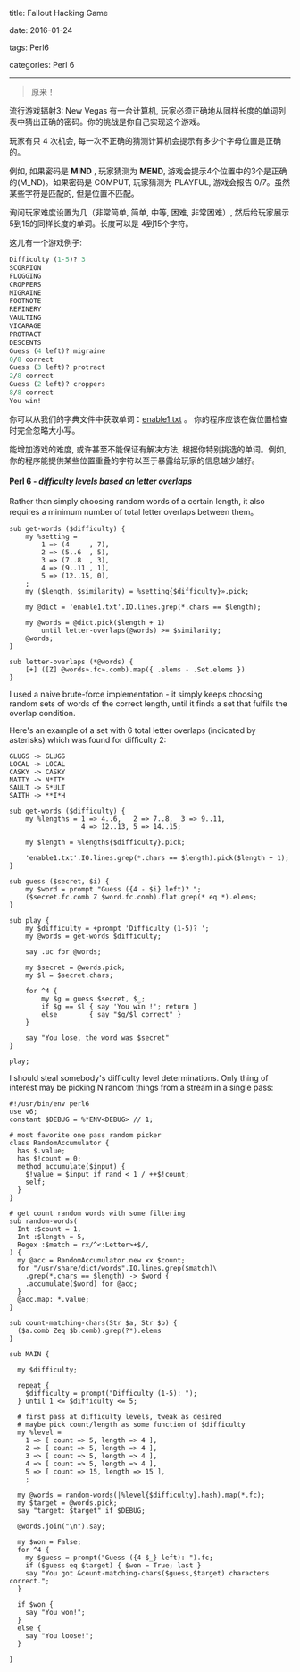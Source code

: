 title:  Fallout Hacking Game

date: 2016-01-24

tags: Perl6

categories: Perl 6

---

<blockquote class='blockquote-center'>原来！</blockquote>

流行游戏辐射3: New Vegas 有一台计算机, 玩家必须正确地从同样长度的单词列表中猜出正确的密码。你的挑战是你自己实现这个游戏。

玩家有只 4 次机会, 每一次不正确的猜测计算机会提示有多少个字母位置是正确的。

例如, 如果密码是 **MIND** , 玩家猜测为 **MEND**, 游戏会提示4个位置中的3个是正确的(M_ND)。如果密码是 COMPUT, 玩家猜测为 PLAYFUL, 游戏会报告 0/7。虽然某些字符是匹配的, 但是位置不匹配。

询问玩家难度设置为几（非常简单, 简单, 中等, 困难, 非常困难）, 然后给玩家展示5到15的同样长度的单词。长度可以是 4到15个字符。

这儿有一个游戏例子:

``` perl
Difficulty (1-5)? 3
SCORPION
FLOGGING
CROPPERS
MIGRAINE
FOOTNOTE
REFINERY
VAULTING
VICARAGE
PROTRACT
DESCENTS
Guess (4 left)? migraine
0/8 correct
Guess (3 left)? protract
2/8 correct
Guess (2 left)? croppers
8/8 correct
You win!
```

你可以从我们的字典文件中获取单词：[enable1.txt](http://code.google.com/p/dotnetperls-controls/downloads/detail?name=enable1.txt) 。 你的程序应该在做位置检查时完全忽略大小写。

能增加游戏的难度, 或许甚至不能保证有解决方法, 根据你特别挑选的单词。例如, 你的程序能提供某些位置重叠的字符以至于暴露给玩家的信息越少越好。

#### Perl 6 - *difficulty levels based on letter overlaps*

Rather than simply choosing random words of a certain length, it also requires a minimum number of total letter overlaps between them。

``` perl6
sub get-words ($difficulty) {
    my %setting =
        1 => (4     , 7),
        2 => (5..6  , 5),
        3 => (7..8  , 3),
        4 => (9..11 , 1),
        5 => (12..15, 0),
    ;
    my ($length, $similarity) = %setting{$difficulty}».pick;

    my @dict = 'enable1.txt'.IO.lines.grep(*.chars == $length);

    my @words = @dict.pick($length + 1)
        until letter-overlaps(@words) >= $similarity;
    @words;
}

sub letter-overlaps (*@words) {
    [+] ([Z] @words».fc».comb).map({ .elems - .Set.elems })
}
```

I used a naive brute-force implementation - it simply keeps choosing random sets of words of the correct length, until it finds a set that fulfils the overlap condition.

Here's an example of a set with 6 total letter overlaps (indicated by asterisks) which was found for difficulty 2:

``` perl6
GLUGS -> GLUGS
LOCAL -> LOCAL
CASKY -> CASKY
NATTY -> N*TT*
SAULT -> S*ULT
SAITH -> **I*H
```

``` perl6
sub get-words ($difficulty) {
    my %lengths = 1 => 4..6,   2 => 7..8,  3 => 9..11,
                  4 => 12..13, 5 => 14..15;

    my $length = %lengths{$difficulty}.pick;

    'enable1.txt'.IO.lines.grep(*.chars == $length).pick($length + 1);
}

sub guess ($secret, $i) {
    my $word = prompt "Guess ({4 - $i} left)? ";
    ($secret.fc.comb Z $word.fc.comb).flat.grep(* eq *).elems;
}

sub play {
    my $difficulty = +prompt 'Difficulty (1-5)? ';
    my @words = get-words $difficulty;

    say .uc for @words;

    my $secret = @words.pick;
    my $l = $secret.chars;

    for ^4 {
        my $g = guess $secret, $_;
        if $g == $l { say 'You win !'; return }
        else        { say "$g/$l correct" }
    }

    say "You lose, the word was $secret"
}

play;
```

I should steal somebody's difficulty level determinations. Only thing of interest may be picking N random things from a stream in a single pass:

``` perl6
#!/usr/bin/env perl6
use v6;
constant $DEBUG = %*ENV<DEBUG> // 1;

# most favorite one pass random picker
class RandomAccumulator {
  has $.value;
  has $!count = 0;
  method accumulate($input) {
    $!value = $input if rand < 1 / ++$!count;
    self;
  }
}

# get count random words with some filtering
sub random-words(
  Int :$count = 1,
  Int :$length = 5,
  Regex :$match = rx/^<:Letter>+$/,
) {
  my @acc = RandomAccumulator.new xx $count;
  for "/usr/share/dict/words".IO.lines.grep($match)\
    .grep(*.chars == $length) -> $word {
    .accumulate($word) for @acc;
  }
  @acc.map: *.value;
}

sub count-matching-chars(Str $a, Str $b) {
  ($a.comb Zeq $b.comb).grep(?*).elems
}

sub MAIN {

  my $difficulty;

  repeat {
    $difficulty = prompt("Difficulty (1-5): ");
  } until 1 <= $difficulty <= 5;

  # first pass at difficulty levels, tweak as desired
  # maybe pick count/length as some function of $difficulty
  my %level =
    1 => [ count => 5, length => 4 ],
    2 => [ count => 5, length => 4 ],
    3 => [ count => 5, length => 4 ],
    4 => [ count => 5, length => 4 ],
    5 => [ count => 15, length => 15 ],
    ;

  my @words = random-words(|%level{$difficulty}.hash).map(*.fc);
  my $target = @words.pick;
  say "target: $target" if $DEBUG;

  @words.join("\n").say;

  my $won = False;
  for ^4 {
    my $guess = prompt("Guess ({4-$_} left): ").fc;
    if ($guess eq $target) { $won = True; last }
    say "You got &count-matching-chars($guess,$target) characters correct.";
  }

  if $won {
    say "You won!";
  }
  else {
    say "You loose!";
  }

}
```











